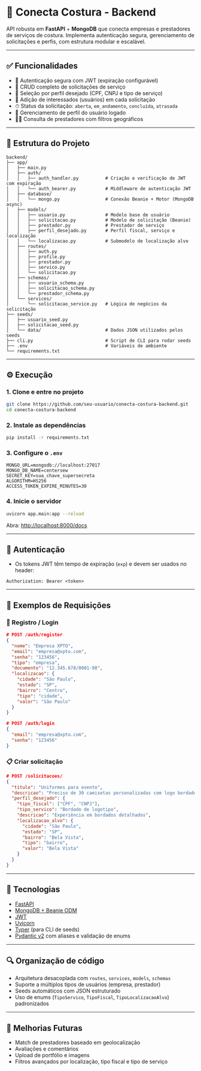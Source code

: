 # 🧵 Conecta Costura - Backend

API robusta em **FastAPI** + **MongoDB** que conecta empresas e prestadores de serviços de costura. Implementa autenticação segura, gerenciamento de solicitações e perfis, com estrutura modular e escalável.

---

## ✅ Funcionalidades

- 🔐 Autenticação segura com JWT (expiração configurável)
- 🧾 CRUD completo de solicitações de serviço
- 🎯 Seleção por perfil desejado (CPF, CNPJ e tipo de serviço)
- 🧍 Adição de interessados (usuários) em cada solicitação
- ⏱ Status da solicitação: `aberta`, `em_andamento`, `concluída`, `atrasada`
- 👤 Gerenciamento de perfil do usuário logado
- 🧑‍🔧 Consulta de prestadores com filtros geográficos

---

## 📁 Estrutura do Projeto

```
backend/
├── app/
│   ├── main.py
│   ├── auth/
│   │   ├── auth_handler.py          # Criação e verificação de JWT com expiração
│   │   └── auth_bearer.py           # Middleware de autenticação JWT
│   ├── database/
│   │   └── mongo.py                 # Conexão Beanie + Motor (MongoDB async)
│   ├── models/
│   │   ├── usuario.py               # Modelo base de usuário
│   │   ├── solicitacao.py           # Modelo de solicitação (Beanie)
│   │   ├── prestador.py             # Prestador de serviço
│   │   ├── perfil_desejado.py       # Perfil fiscal, serviço e localização
│   │   └── localizacao.py           # Submodelo de localização alvo
│   ├── routes/
│   │   ├── auth.py
│   │   ├── profile.py
│   │   ├── prestador.py
│   │   ├── servico.py
│   │   └── solicitacao.py
│   ├── schemas/
│   │   ├── usuario_schema.py
│   │   ├── solicitacao_schema.py
│   │   └── prestador_schema.py
│   └── services/
│       └── solicitacao_service.py   # Lógica de negócios da solicitação
├── seeds/
│   ├── usuario_seed.py
│   ├── solicitacao_seed.py
│   └── data/                        # Dados JSON utilizados pelos seeds
├── cli.py                           # Script de CLI para rodar seeds
├── .env                             # Variáveis de ambiente
└── requirements.txt
```

---

## ⚙️ Execução

### 1. Clone e entre no projeto

```bash
git clone https://github.com/seu-usuario/conecta-costura-backend.git
cd conecta-costura-backend
```

### 2. Instale as dependências

```bash
pip install -r requirements.txt
```

### 3. Configure o `.env`

```env
MONGO_URL=mongodb://localhost:27017
MONGO_DB_NAME=centersew
SECRET_KEY=sua_chave_supersecreta
ALGORITHM=HS256
ACCESS_TOKEN_EXPIRE_MINUTES=30
```

### 4. Inicie o servidor

```bash
uvicorn app.main:app --reload
```

Abra: [http://localhost:8000/docs](http://localhost:8000/docs)

---

## 🔐 Autenticação

- Os tokens JWT têm tempo de expiração (`exp`) e devem ser usados no header:

```http
Authorization: Bearer <token>
```

---

## 🧪 Exemplos de Requisições

### 🔑 Registro / Login

```json
# POST /auth/register
{
  "nome": "Empresa XPTO",
  "email": "empresa@xpto.com",
  "senha": "123456",
  "tipo": "empresa",
  "documento": "12.345.678/0001-90",
  "localizacao": {
    "cidade": "São Paulo",
    "estado": "SP",
    "bairro": "Centro",
    "tipo": "cidade",
    "valor": "São Paulo"
  }
}

# POST /auth/login
{
  "email": "empresa@xpto.com",
  "senha": "123456"
}
```

### 📋 Criar solicitação

```json
# POST /solicitacoes/
{
  "titulo": "Uniformes para evento",
  "descricao": "Preciso de 30 camisetas personalizadas com logo bordado",
  "perfil_desejado": {
    "tipo_fiscal": ["CPF", "CNPJ"],
    "tipo_servico": "Bordado de logotipo",
    "descricao": "Experiência em bordados detalhados",
    "localizacao_alvo": {
      "cidade": "São Paulo",
      "estado": "SP",
      "bairro": "Bela Vista",
      "tipo": "bairro",
      "valor": "Bela Vista"
    }
  }
}
```

---

## 🧰 Tecnologias

- [FastAPI](https://fastapi.tiangolo.com/)
- [MongoDB + Beanie ODM](https://roman-right.github.io/beanie/)
- [JWT](https://jwt.io/)
- [Uvicorn](https://www.uvicorn.org/)
- [Typer](https://typer.tiangolo.com/) (para CLI de seeds)
- [Pydantic v2](https://docs.pydantic.dev/) com aliases e validação de enums

---

## 🔍 Organização de código

- Arquitetura desacoplada com `routes`, `services`, `models`, `schemas`
- Suporte a múltiplos tipos de usuários (empresa, prestador)
- Seeds automáticos com JSON estruturado
- Uso de enums (`TipoServico`, `TipoFiscal`, `TipoLocalizacaoAlvo`) padronizados

---

## 📌 Melhorias Futuras

- Match de prestadores baseado em geolocalização
- Avaliações e comentários
- Upload de portfólio e imagens
- Filtros avançados por localização, tipo fiscal e tipo de serviço